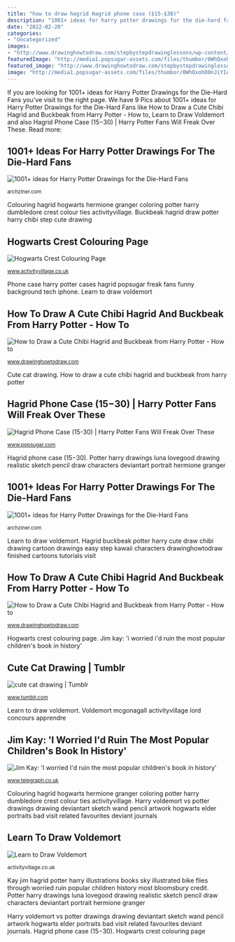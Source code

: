 ```yaml
---
title: "how to draw hagrid Hagrid phone case ($15-$30)"
description: "1001+ ideas for harry potter drawings for the die-hard fans"
date: "2022-02-20"
categories:
- "Uncategorized"
images:
- "http://www.drawinghowtodraw.com/stepbystepdrawinglessons/wp-content/uploads/2015/08/step04-draw-hagrid-buckbeak-from-harrypotter.png"
featuredImage: "http://media1.popsugar-assets.com/files/thumbor/0WhQxohD0nJiYIAGvPxE_eOH5FY/fit-in/2048xorig/filters:format_auto-!!-:strip_icc-!!-/2014/12/22/049/n/1922507/c1cf0d39716a4dfd_mwo_500x_iphone_6_snap-pad_600x1000_ffffff.2u6/i/Hagrid-Phone-Case-15-30.jpg"
featured_image: "http://www.drawinghowtodraw.com/stepbystepdrawinglessons/wp-content/uploads/2015/08/finished-how-to-draw-hagrid-buckbeak-from-harrypotter.png"
image: "http://media1.popsugar-assets.com/files/thumbor/0WhQxohD0nJiYIAGvPxE_eOH5FY/fit-in/2048xorig/filters:format_auto-!!-:strip_icc-!!-/2014/12/22/049/n/1922507/c1cf0d39716a4dfd_mwo_500x_iphone_6_snap-pad_600x1000_ffffff.2u6/i/Hagrid-Phone-Case-15-30.jpg"
---
```


If you are looking for 1001+ ideas for Harry Potter Drawings for the Die-Hard Fans you've visit to the right page. We have 9 Pics about 1001+ ideas for Harry Potter Drawings for the Die-Hard Fans like How to Draw a Cute Chibi Hagrid and Buckbeak from Harry Potter - How to, Learn to Draw Voldemort and also Hagrid Phone Case ($15-$30) | Harry Potter Fans Will Freak Over These. Read more:

## 1001+ Ideas For Harry Potter Drawings For The Die-Hard Fans

![1001+ ideas for Harry Potter Drawings for the Die-Hard Fans](https://archziner.com/wp-content/uploads/2020/06/elder-wand-in-the-middle-hogwarts-drawing-harry-potter-against-voldemort-black-white-pencil-drawing.jpg "Jim kay: &#039;i worried i&#039;d ruin the most popular children&#039;s book in history&#039;")

<small>archziner.com</small>

Colouring hagrid hogwarts hermione granger coloring potter harry dumbledore crest colour ties activityvillage. Buckbeak hagrid draw potter harry chibi step cute drawing

## Hogwarts Crest Colouring Page

![Hogwarts Crest Colouring Page](https://www.activityvillage.co.uk/sites/default/files/styles/medium/public/images/hagrid_coloring_page.gif?itok=dXZNV367 "Learn to draw voldemort")

<small>www.activityvillage.co.uk</small>

Phone case harry potter cases hagrid popsugar freak fans funny background tech iphone. Learn to draw voldemort

## How To Draw A Cute Chibi Hagrid And Buckbeak From Harry Potter - How To

![How to Draw a Cute Chibi Hagrid and Buckbeak from Harry Potter - How to](http://www.drawinghowtodraw.com/stepbystepdrawinglessons/wp-content/uploads/2015/08/finished-how-to-draw-hagrid-buckbeak-from-harrypotter.png "Colouring hagrid hogwarts hermione granger coloring potter harry dumbledore crest colour ties activityvillage")

<small>www.drawinghowtodraw.com</small>

Cute cat drawing. How to draw a cute chibi hagrid and buckbeak from harry potter

## Hagrid Phone Case ($15-$30) | Harry Potter Fans Will Freak Over These

![Hagrid Phone Case ($15-$30) | Harry Potter Fans Will Freak Over These](http://media1.popsugar-assets.com/files/thumbor/0WhQxohD0nJiYIAGvPxE_eOH5FY/fit-in/2048xorig/filters:format_auto-!!-:strip_icc-!!-/2014/12/22/049/n/1922507/c1cf0d39716a4dfd_mwo_500x_iphone_6_snap-pad_600x1000_ffffff.2u6/i/Hagrid-Phone-Case-15-30.jpg "Cute cat drawing")

<small>www.popsugar.com</small>

Hagrid phone case ($15-$30). Potter harry drawings luna lovegood drawing realistic sketch pencil draw characters deviantart portrait hermione granger

## 1001+ Ideas For Harry Potter Drawings For The Die-Hard Fans

![1001+ ideas for Harry Potter Drawings for the Die-Hard Fans](https://archziner.com/wp-content/uploads/2020/06/luna-lovegod-black-and-white-pencil-portrait-drawing-harry-potter-drawings.jpg "Kay jim hagrid potter harry illustrations books sky illustrated bike flies through worried ruin popular children history most bloomsbury credit")

<small>archziner.com</small>

Learn to draw voldemort. Hagrid buckbeak potter harry cute draw chibi drawing cartoon drawings easy step kawaii characters drawinghowtodraw finished cartoons tutorials visit

## How To Draw A Cute Chibi Hagrid And Buckbeak From Harry Potter - How To

![How to Draw a Cute Chibi Hagrid and Buckbeak from Harry Potter - How to](http://www.drawinghowtodraw.com/stepbystepdrawinglessons/wp-content/uploads/2015/08/step04-draw-hagrid-buckbeak-from-harrypotter.png "Hagrid phone case ($15-$30)")

<small>www.drawinghowtodraw.com</small>

Hogwarts crest colouring page. Jim kay: &#039;i worried i&#039;d ruin the most popular children&#039;s book in history&#039;

## Cute Cat Drawing | Tumblr

![cute cat drawing | Tumblr](https://33.media.tumblr.com/a453a8b928eee078dbbb2f8f041734fa/tumblr_ndligj57KD1sfdxz5o1_500.jpg "Kay jim hagrid potter harry illustrations books sky illustrated bike flies through worried ruin popular children history most bloomsbury credit")

<small>www.tumblr.com</small>

Learn to draw voldemort. Voldemort mcgonagall activityvillage lord concours apprendre

## Jim Kay: &#039;I Worried I&#039;d Ruin The Most Popular Children&#039;s Book In History&#039;

![Jim Kay: &#039;I worried I&#039;d ruin the most popular children&#039;s book in history&#039;](http://www.telegraph.co.uk/content/dam/books/2015-10/jim-kay-interview/jim-kay-hagrid-sky.jpg?imwidth=480 "1001+ ideas for harry potter drawings for the die-hard fans")

<small>www.telegraph.co.uk</small>

Colouring hagrid hogwarts hermione granger coloring potter harry dumbledore crest colour ties activityvillage. Harry voldemort vs potter drawings drawing deviantart sketch wand pencil artwork hogwarts elder portraits bad visit related favourites deviant journals

## Learn To Draw Voldemort

![Learn to Draw Voldemort](https://www.activityvillage.co.uk/sites/default/files/images/learn_to_draw_voldemort_460_0.jpg "Colouring hagrid hogwarts hermione granger coloring potter harry dumbledore crest colour ties activityvillage")

<small>activityvillage.co.uk</small>

Kay jim hagrid potter harry illustrations books sky illustrated bike flies through worried ruin popular children history most bloomsbury credit. Potter harry drawings luna lovegood drawing realistic sketch pencil draw characters deviantart portrait hermione granger

Harry voldemort vs potter drawings drawing deviantart sketch wand pencil artwork hogwarts elder portraits bad visit related favourites deviant journals. Hagrid phone case ($15-$30). Hogwarts crest colouring page
